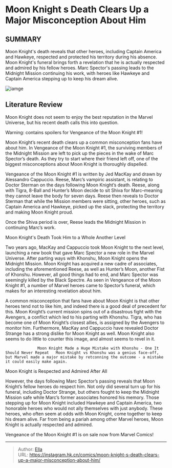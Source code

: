 # Moon Knight s Death Clears Up a Major Misconception About Him


## SUMMARY 



  Moon Knight&#39;s death reveals that other heroes, including Captain America and Hawkeye, respected and protected his territory during his absence.   Moon Knight&#39;s funeral brings forth a revelation that he is actually respected and admired by his fellow heroes.   Marc Spector&#39;s passing leads to the Midnight Mission continuing his work, with heroes like Hawkeye and Captain America stepping up to keep his dream alive.  

![iamge](https://static1.srcdn.com/wordpress/wp-content/uploads/2023/10/moon-knight-and-moon-background.jpg)

## Literature Review

Moon Knight does not seem to enjoy the best reputation in the Marvel Universe, but his recent death calls this into question. 




Warning: contains spoilers for Vengeance of the Moon Knight #1!




Moon Knight’s recent death clears up a common misconception fans have about him. In Vengeance of the Moon Knight #1, the surviving members of the Midnight Mission are left to pick up the pieces in the wake of Marc Spector’s death. As they try to start where their friend left off, one of the biggest misconceptions about Moon Knight is thoroughly dispelled.

Vengeance of the Moon Knight #1 is written by Jed MacKay and drawn by Alessandro Cappuccio. Reese, Marc’s vampiric assistant, is relating to Doctor Sterman on the days following Moon Knight’s death. Reese, along with Tigra, 8-Ball and Hunter’s Moon decide to sit Shiva for Marc–meaning they cannot leave the body for seven days. Reese then reveals to Doctor Sterman that while the Mission members were sitting, other heroes, such as Captain America and Hawkeye, picked up the slack, protecting the territory and making Moon Knight proud.

          




Once the Shiva period is over, Reese leads the Midnight Mission in continuing Marc’s work.


 Moon Knight&#39;s Death Took Him to a Whole Another Level 
          

Two years ago, MacKay and Cappuccio took Moon Knight to the next level, launching a new book that gave Marc Spector a new role in the Marvel Universe. After parting ways with Khonshu, Moon Knight opens the Midnight Mission. Moon Knight has acquired a new cadre of associates, including the aforementioned Reese, as well as Hunter’s Moon, another Fist of Khonshu. However, all good things had to end, and Marc Spector was seemingly killed by the Black Spectre. As seen in Vengeance of the Moon Knight #1, a number of Marvel heroes came to Spector’s funeral, which makes for an interesting revelation about him.

A common misconception that fans have about Moon Knight is that other heroes tend not to like him, and indeed there is a good deal of precedent for this. Moon Knight’s current mission spins out of a disastrous fight with the Avengers, a conflict which led to his parting with Khonshu. Tigra, who has become one of Moon Knight’s closest allies, is assigned by the Avengers to monitor him. Furthermore, MacKay and Cappuccio have revealed Doctor Strange has a strong dislike for Moon Knight as well. Moon Knight also seems to do little to counter this image, and almost seems to revel in it.




                  Moon Knight Made a Huge Mistake with Khonshu - One It Should Never Repeat   Moon Knight vs Khonshu was a genius face-off, but Marvel made a major mistake by retconning the outcome - a mistake it could easily make again.   



 Moon Knight is Respected and Admired After All 
          

However, the days following Marc Spector’s passing reveals that Moon Knight’s fellow heroes do respect him. Not only did several turn up for his funeral, including Doctor Strange, but others fought to keep the Midnight Mission safe while Marc’s former associates honored his memory. Those stepping up for Moon Knight included Hawkeye and Captain America, two honorable heroes who would not ally themselves with just anybody. These heroes, who often seem at odds with Moon Knight, come together to keep his dream alive. Far from being a pariah among other Marvel heroes, Moon Knight is actually respected and admired.




Vengeance of the Moon Knight #1 is on sale now from Marvel Comics!



---

> Author: [Ella](https://instagram.hk.cn/)  
> URL: https://instagram.hk.cn/comics/moon-knight-s-death-clears-up-a-major-misconception-about-him/  

